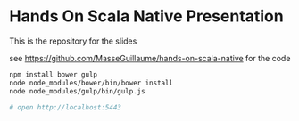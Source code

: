 # Hands On Scala Native Presentation

This is the repository for the slides

see https://github.com/MasseGuillaume/hands-on-scala-native for the code

```bash
npm install bower gulp
node node_modules/bower/bin/bower install
node node_modules/gulp/bin/gulp.js

# open http://localhost:5443
```